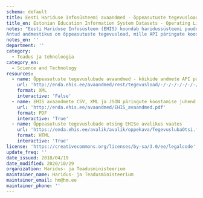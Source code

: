 ```yaml
---
schema: default
title: Eesti Hariduse Infosüsteemi avaandmed - õppeasutuste tegevusload
title_en: Estonian Education Information System Datasets - Operating Licenses of Educational Institutions
notes: "Eesti Hariduse Infosüsteem (EHIS) koondab haridussüsteemi puudutavaid andmeid. Register sisaldab andmeid õppeasutuse, õpilaste, õpetajate/õppejõudude, lõpudokumentide, õpikute ja õppekavade kohta. Kõige vanemad andmed on aastast 2004. Kõik EHISe avalikud andmed on kättesaadavad portaalist ja API kaudu (väljundformaadid CSV, XML, JSON). API kasutamise juhend on lisatud täiendava <a href='http://enda.ehis.ee/avaandmed/EHIS_avaandmed.pdf'>failina</a>. 
Antud andmestikus on õppeasutuste tegevusload, mille API päringute koostamise kohta on info alapeatükis 2.3. Tegevuslubade avaandmete päring võimaldab pärida tegevuslubasid omaniku ja õppeasutuse registrikoodi, tegevusloa numbri, liigi, väljastamise ning kehtivuse kuupäevade järgi. Lisaks on võimalik andmete pärijal määrata, kas otsing teostatakse registreeritud ja kehtetute tegevuslubade hulgast."
notes_en: ''
department: ''
category:
  - Teadus ja tehnoloogia
category_en:
  - Science and Technology
resources:
  - name: Õppeasutuste tegevuslubade avaandmed - kõikide andmete API päring
    url: 'http://enda.ehis.ee/avaandmed/rest/tegevusload/-/-/-/-/-/-/-/-/-/XML'
    format: XML
    interactive: 'False'
  - name: EHIS avaandmete CSV, XML ja JSON päringute koostamise juhend
    url: 'http://enda.ehis.ee/avaandmed/EHIS_avaandmed.pdf'
    format: PDF
    interactive: 'True'
  - name: Õppeasutuste tegevuslubade otsing EHISe avalikus vaates
    url: 'https://enda.ehis.ee/avalik/avalik/oppekava/TegevuslubaOtsi.faces'
    format: HTML
    interactive: 'True'
license: 'https://creativecommons.org/licenses/by-sa/3.0/ee/legalcode'
update_freq: ''
date_issued: 2018/04/19
date_modified: 2020/10/29
organization: Haridus- ja Teadusministeerium
maintainer_name: Haridus- ja Teadusministeerium
maintainer_email: hm@hm.ee
maintainer_phone: ''
---
```

